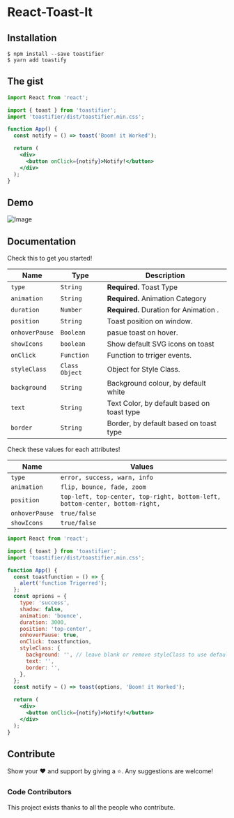 # React-Toast-It

## Installation

```
$ npm install --save toastifier
$ yarn add toastify
```

## The gist

```jsx
import React from 'react';

import { toast } from 'toastifier';
import 'toastifier/dist/toastifier.min.css';

function App() {
  const notify = () => toast('Boom! it Worked');

  return (
    <div>
      <button onClick={notify}>Notify!</button>
    </div>
  );
}
```

## Demo

<img src="https://imgur.com/ThbikEk" alt="Image"/>

## Documentation

Check this to get you started!

| Name           | Type           | Description                                |
| -------------- | -------------- | ------------------------------------------ |
| `type`         | `String`       | **Required.** Toast Type                   |
| `animation`    | `String`       | **Required.** Animation Category           |
| `duration`     | `Number`       | **Required.** Duration for Animation .     |
| `position`     | `String`       | Toast position on window.                  |
| `onhoverPause` | `Boolean`      | pasue toast on hover.                      |
| `showIcons`    | `boolean`      | Show default SVG icons on toast            |
| `onClick`      | `Function`     | Function to trriger events.                |
| `styleClass`   | `Class Object` | Object for Style Class.                    |
| `background`   | `String`       | Background colour, by default white        |
| `text`         | `String`       | Text Color, by default based on toast type |
| `border`       | `String`       | Border, by default based on toast type     |

Check these values for each attributes!

| Name           | Values                                                                       |
| -------------- | ---------------------------------------------------------------------------- |
| `type`         | `error, success, warn, info`                                                 |
| `animation`    | `flip, bounce, fade, zoom`                                                   |
| `position`     | `top-left, top-center, top-right, bottom-left, bottom-center, bottom-right,` |
| `onhoverPause` | `true/false`                                                                 |
| `showIcons`    | `true/false`                                                                 |

```jsx
import React from 'react';

import { toast } from 'toastifier';
import 'toastifier/dist/toastifier.min.css';

function App() {
  const toastfunction = () => {
    alert('function Trigerred');
  };
  const oprions = {
    type: 'success',
    shadow: false,
    animation: 'bounce',
    duration: 3000,
    position: 'top-center',
    onhoverPause: true,
    onClick: toastfunction,
    styleClass: {
      background: '', // leave blank or remove styleClass to use default style
      text: '',
      border: '',
    },
  };
  const notify = () => toast(options, 'Boom! it Worked');

  return (
    <div>
      <button onClick={notify}>Notify!</button>
    </div>
  );
}
```

## Contribute

Show your ❤️ and support by giving a ⭐. Any suggestions are welcome!

### Code Contributors

This project exists thanks to all the people who contribute.
